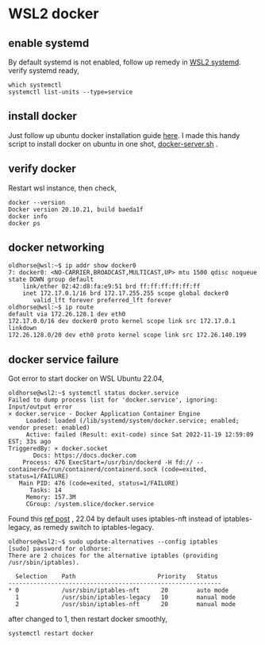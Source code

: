 # WSL2 docker 
## enable systemd 
By default systemd is not enabled, follow up remedy in [WSL2 systemd](./WSL2%20systemd.md).
verify systemd ready,
```
which systemctl 
systemctl list-units --type=service
```
## install docker 
Just follow up ubuntu docker installation guide [here](https://docs.docker.com/engine/install/ubuntu). 
I made this handy script to install docker on ubuntu in one shot, [docker-server.sh](https://github.com/robertluwang/hands-on-nativecloud/blob/main/src/k8s-cri-dockerd/docker-server.sh) .
## verify docker
Restart wsl instance, then check,
```
docker --version 
Docker version 20.10.21, build baeda1f
docker info
docker ps 
```
## docker networking
```
oldhorse@wsl:~$ ip addr show docker0
7: docker0: <NO-CARRIER,BROADCAST,MULTICAST,UP> mtu 1500 qdisc noqueue state DOWN group default 
    link/ether 02:42:d8:fa:e9:51 brd ff:ff:ff:ff:ff:ff
    inet 172.17.0.1/16 brd 172.17.255.255 scope global docker0
       valid_lft forever preferred_lft forever
oldhorse@wsl:~$ ip route
default via 172.26.128.1 dev eth0 
172.17.0.0/16 dev docker0 proto kernel scope link src 172.17.0.1 linkdown
172.26.128.0/20 dev eth0 proto kernel scope link src 172.26.140.199
```
## docker service failure
Got error to start docker on WSL Ubuntu 22.04, 
```
oldhorse@wsl2:~$ systemctl status docker.service
Failed to dump process list for 'docker.service', ignoring: Input/output error
× docker.service - Docker Application Container Engine
     Loaded: loaded (/lib/systemd/system/docker.service; enabled; vendor preset: enabled)
     Active: failed (Result: exit-code) since Sat 2022-11-19 12:59:09 EST; 33s ago
TriggeredBy: × docker.socket
       Docs: https://docs.docker.com
    Process: 476 ExecStart=/usr/bin/dockerd -H fd:// --containerd=/run/containerd/containerd.sock (code=exited, status=1/FAILURE)
   Main PID: 476 (code=exited, status=1/FAILURE)
      Tasks: 14
     Memory: 157.3M
     CGroup: /system.slice/docker.service
```
Found this [ref post](https://crapts.org/2022/05/15/install-docker-in-wsl2-with-ubuntu-22-04-lts/#:~:text=You%20need%20to%20switch%20to,Docker%20will%20start%20as%20expected!) , 22.04 by default uses iptables-nft instead of iptables-legacy, as remedy switch to iptables-legacy.
```
oldhorse@wsl2:~$ sudo update-alternatives --config iptables
[sudo] password for oldhorse: 
There are 2 choices for the alternative iptables (providing /usr/sbin/iptables).

  Selection    Path                       Priority   Status
------------------------------------------------------------
* 0            /usr/sbin/iptables-nft      20        auto mode
  1            /usr/sbin/iptables-legacy   10        manual mode
  2            /usr/sbin/iptables-nft      20        manual mode
```
after changed to 1, then restart docker smoothly, 
```
systemctl restart docker
```

